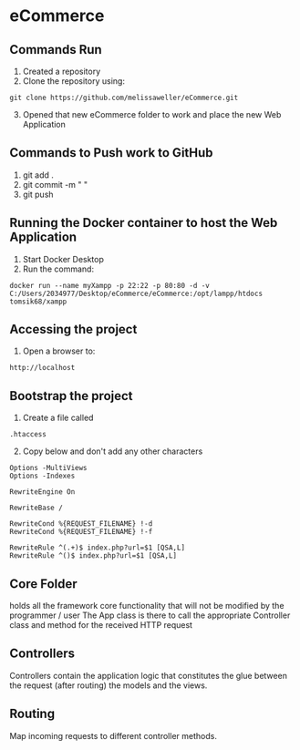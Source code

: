 # eCommerce

## Commands Run
1. Created a repository
2. Clone the repository using: 
``` 
git clone https://github.com/melissaweller/eCommerce.git
```
3. Opened that new eCommerce folder to work and place the new Web Application

## Commands to Push work to GitHub
1. git add .
2. git commit -m " "
3. git push

## Running the Docker container to host the Web Application 
1. Start Docker Desktop
2. Run the command: 
``` 
docker run --name myXampp -p 22:22 -p 80:80 -d -v C:/Users/2034977/Desktop/eCommerce/eCommerce:/opt/lampp/htdocs tomsik68/xampp
 ```

## Accessing the project
1. Open a browser to: 
``` 
http://localhost 
```

## Bootstrap the project
1. Create a file called 
```
.htaccess 
```
2. Copy below and don't add any other characters
```
Options -MultiViews
Options -Indexes

RewriteEngine On

RewriteBase / 

RewriteCond %{REQUEST_FILENAME} !-d
RewriteCond %{REQUEST_FILENAME} !-f

RewriteRule ^(.+)$ index.php?url=$1 [QSA,L]
RewriteRule ^()$ index.php?url=$1 [QSA,L]
```
## Core Folder
holds all the framework core functionality that will not be modified by the programmer / user
The App class is there to call the appropriate Controller class and method for the received HTTP request

## Controllers
Controllers contain the application logic that constitutes the glue between the request (after routing) the models and the views.

## Routing
Map incoming requests to different controller methods.